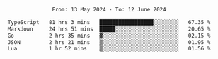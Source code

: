 <div align="center">
<p style="text-align: center;">
<!--START_SECTION:waka-->

```txt
From: 13 May 2024 - To: 12 June 2024

TypeScript   81 hrs 3 mins   █████████████████░░░░░░░░   67.35 %
Markdown     24 hrs 51 mins  █████░░░░░░░░░░░░░░░░░░░░   20.65 %
Go           2 hrs 35 mins   ▓░░░░░░░░░░░░░░░░░░░░░░░░   02.15 %
JSON         2 hrs 21 mins   ▒░░░░░░░░░░░░░░░░░░░░░░░░   01.95 %
Lua          1 hr 52 mins    ▒░░░░░░░░░░░░░░░░░░░░░░░░   01.56 %
```

<!--END_SECTION:waka-->
</p>
</div>
